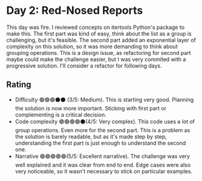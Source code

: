 # Day 2: Red-Nosed Reports

This day was fire. I reviewed concepts on itertools Python's package to make this. The first part was kind of easy, think about the list as a group is challenging, but it's feasible.
The second part added an exponential layer of complexity on this solution, so it was more demanding to think about grouping operations. This is a design issue, as refactoring for second part maybe could make the challenge easier, but I was very commited with a progressive solution. I'll consider a refactor for following days.

## Rating
- Difficulty 🟢🟢🟢⚫️⚫️ (3/5: Medium). This is starting very good. Planning the solution is now more important. Sticking with first part or complementing is a critical decision.
- Code complexity 🟢🟢🟢🟢⚫️(4/5: Very complex). This code uses a lot of group operations. Even more for the second part. This is a problem as the solution is barely readable, but as it's made step by step, understanding the first part is just enough to understand the second one.
- Narrative 🟢🟢🟢🟢🟢(5/5: Excellent narrative). The challenge was very well explained and it was clear from end to end. Edge cases were also very noticeable, so it wasn't necessary to stick on particular examples.
